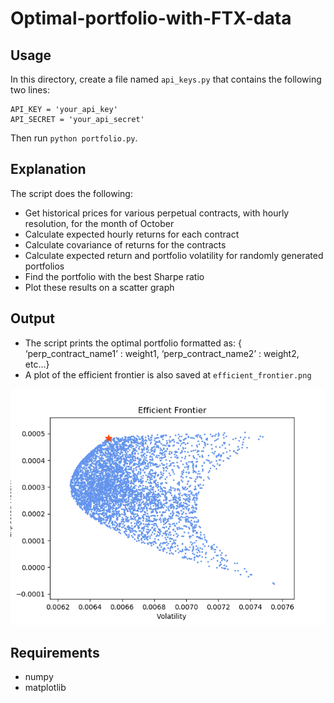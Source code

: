 # Optimal-portfolio-with-FTX-data

## Usage
In this directory, create a file named `api_keys.py` that contains the following two lines:
```
API_KEY = 'your_api_key'
API_SECRET = 'your_api_secret'
```

Then run `python portfolio.py`.

## Explanation
The script does the following:
* Get historical prices for various perpetual contracts, with hourly resolution, for the month of October
* Calculate expected hourly returns for each contract
* Calculate covariance of returns for the contracts
* Calculate expected return and portfolio volatility for randomly generated portfolios
* Find the portfolio with the best Sharpe ratio
* Plot these results on a scatter graph

## Output
* The script prints the optimal portfolio formatted as: { ‘perp_contract_name1’ : weight1, ‘perp_contract_name2’ : weight2, etc…}
* A plot of the efficient frontier is also saved at `efficient_frontier.png`

![efficient frontier](efficient_frontier.png?raw=true)

## Requirements
* numpy
* matplotlib

